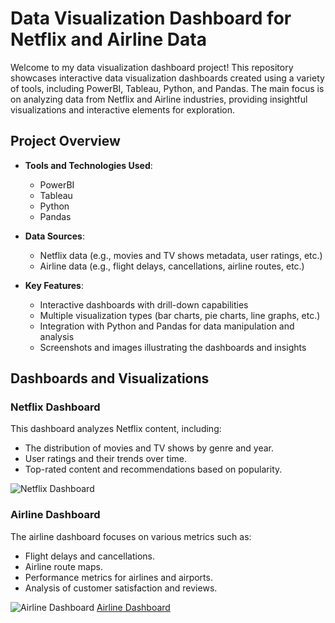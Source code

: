 # Data Visualization Dashboard for Netflix and Airline Data

Welcome to my data visualization dashboard project! This repository showcases interactive data visualization dashboards created using a variety of tools, including PowerBI, Tableau, Python, and Pandas. The main focus is on analyzing data from Netflix and Airline industries, providing insightful visualizations and interactive elements for exploration.

## Project Overview

- **Tools and Technologies Used**:
  - PowerBI
  - Tableau
  - Python
  - Pandas

- **Data Sources**:
  - Netflix data (e.g., movies and TV shows metadata, user ratings, etc.)
  - Airline data (e.g., flight delays, cancellations, airline routes, etc.)

- **Key Features**:
  - Interactive dashboards with drill-down capabilities
  - Multiple visualization types (bar charts, pie charts, line graphs, etc.)
  - Integration with Python and Pandas for data manipulation and analysis
  - Screenshots and images illustrating the dashboards and insights

## Dashboards and Visualizations

### Netflix Dashboard

This dashboard analyzes Netflix content, including:
- The distribution of movies and TV shows by genre and year.
- User ratings and their trends over time.
- Top-rated content and recommendations based on popularity.

![Netflix Dashboard](https://github.com/sagar9623/Data-Analyst/assets/43597967/05624487-5ff3-47fe-bb13-4f3e9632dfd4)

### Airline Dashboard

The airline dashboard focuses on various metrics such as:
- Flight delays and cancellations.
- Airline route maps.
- Performance metrics for airlines and airports.
- Analysis of customer satisfaction and reviews.

![Airline Dashboard](https://github.com/sagar9623/Data-Analyst/assets/43597967/11b033d6-edbc-45bc-a077-928100eb2240)
[Airline Dashboard](https://github.com/sagar9623/Data-Analyst/assets/43597967/0624ef59-3709-4939-a256-bf1577bd66f3)
